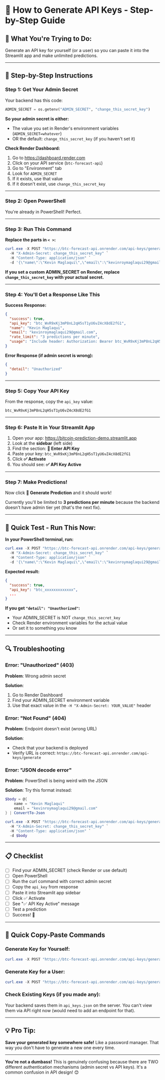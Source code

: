 # 🔑 How to Generate API Keys - Step-by-Step Guide

## 🎯 What You're Trying to Do:
Generate an API key for yourself (or a user) so you can paste it into the Streamlit app and make unlimited predictions.

---

## 📝 Step-by-Step Instructions

### Step 1: Get Your Admin Secret

Your backend has this code:
```python
ADMIN_SECRET = os.getenv("ADMIN_SECRET", "change_this_secret_key")
```

**So your admin secret is either:**
- The value you set in Render's environment variables (`ADMIN_SECRET=whatever`)
- OR the default: `change_this_secret_key` (if you haven't set it)

**Check Render Dashboard:**
1. Go to https://dashboard.render.com
2. Click on your API service (`btc-forecast-api`)
3. Go to "Environment" tab
4. Look for `ADMIN_SECRET`
5. If it exists, use that value
6. If it doesn't exist, use `change_this_secret_key`

---

### Step 2: Open PowerShell

You're already in PowerShell! Perfect.

---

### Step 3: Run This Command

**Replace the parts in `< >`:**

```powershell
curl.exe -X POST "https://btc-forecast-api.onrender.com/api-keys/generate" `
  -H "X-Admin-Secret: change_this_secret_key" `
  -H "Content-Type: application/json" `
  -d '{\"name\":\"Kevin Maglaqui\",\"email\":\"kevinroymaglaqui29@gmail.com\"}'
```

**If you set a custom ADMIN_SECRET on Render, replace `change_this_secret_key` with your actual secret.**

---

### Step 4: You'll Get a Response Like This

**Success Response:**
```json
{
  "success": true,
  "api_key": "btc_WvR9xKj3mP8nL2qH5sT1yU6vZ4cX8dE2fG1",
  "name": "Kevin Maglaqui",
  "email": "kevinroymaglaqui29@gmail.com",
  "rate_limit": "3 predictions per minute",
  "usage": "Include header: Authorization: Bearer btc_WvR9xKj3mP8nL2qH5sT1yU6vZ4cX8dE2fG1"
}
```

**Error Response (if admin secret is wrong):**
```json
{
  "detail": "Unauthorized"
}
```

---

### Step 5: Copy Your API Key

From the response, copy the `api_key` value:
```
btc_WvR9xKj3mP8nL2qH5sT1yU6vZ4cX8dE2fG1
```

---

### Step 6: Paste It in Your Streamlit App

1. Open your app: https://bitcoin-prediction-demo.streamlit.app
2. Look at the **sidebar** (left side)
3. Find the section: **🔐 Enter API Key**
4. Paste your key: `btc_WvR9xKj3mP8nL2qH5sT1yU6vZ4cX8dE2fG1`
5. Click **✅ Activate**
6. You should see: **✅ API Key Active**

---

### Step 7: Make Predictions!

Now click **🔮 Generate Prediction** and it should work!

Currently you'll be limited to **3 predictions per minute** because the backend doesn't have admin tier yet (that's the next fix).

---

## 🧪 Quick Test - Run This Now:

**In your PowerShell terminal, run:**

```powershell
curl.exe -X POST "https://btc-forecast-api.onrender.com/api-keys/generate" `
  -H "X-Admin-Secret: change_this_secret_key" `
  -H "Content-Type: application/json" `
  -d '{\"name\":\"Kevin Maglaqui\",\"email\":\"kevinroymaglaqui29@gmail.com\"}'
```

**Expected result:**
```json
{
  "success": true,
  "api_key": "btc_xxxxxxxxxxxxx",
  ...
}
```

**If you get `"detail": "Unauthorized"`:**
- Your ADMIN_SECRET is NOT `change_this_secret_key`
- Check Render environment variables for the actual value
- Or set it to something you know

---

## 🔍 Troubleshooting

### Error: "Unauthorized" (403)
**Problem**: Wrong admin secret

**Solution**: 
1. Go to Render Dashboard
2. Find your ADMIN_SECRET environment variable
3. Use that exact value in the `-H "X-Admin-Secret: YOUR_VALUE"` header

### Error: "Not Found" (404)
**Problem**: Endpoint doesn't exist (wrong URL)

**Solution**: 
- Check that your backend is deployed
- Verify URL is correct: `https://btc-forecast-api.onrender.com/api-keys/generate`

### Error: "JSON decode error"
**Problem**: PowerShell is being weird with the JSON

**Solution**: Try this format instead:
```powershell
$body = @{
    name = "Kevin Maglaqui"
    email = "kevinroymaglaqui29@gmail.com"
} | ConvertTo-Json

curl.exe -X POST "https://btc-forecast-api.onrender.com/api-keys/generate" `
  -H "X-Admin-Secret: change_this_secret_key" `
  -H "Content-Type: application/json" `
  -d $body
```

---

## 📋 Checklist

- [ ] Find your ADMIN_SECRET (check Render or use default)
- [ ] Open PowerShell
- [ ] Run the curl command with correct admin secret
- [ ] Copy the `api_key` from response
- [ ] Paste it into Streamlit app sidebar
- [ ] Click ✅ Activate
- [ ] See "✅ API Key Active" message
- [ ] Test a prediction
- [ ] Success! 🎉

---

## 🎯 Quick Copy-Paste Commands

### Generate Key for Yourself:
```powershell
curl.exe -X POST "https://btc-forecast-api.onrender.com/api-keys/generate" -H "X-Admin-Secret: change_this_secret_key" -H "Content-Type: application/json" -d '{\"name\":\"Kevin Maglaqui\",\"email\":\"kevinroymaglaqui29@gmail.com\"}'
```

### Generate Key for a User:
```powershell
curl.exe -X POST "https://btc-forecast-api.onrender.com/api-keys/generate" -H "X-Admin-Secret: change_this_secret_key" -H "Content-Type: application/json" -d '{\"name\":\"John Doe\",\"email\":\"john@example.com\"}'
```

### Check Existing Keys (if you made any):
Your backend saves them in `api_keys.json` on the server. You can't view them via API right now (would need to add an endpoint for that).

---

## 💡 Pro Tip:

**Save your generated key somewhere safe!** Like a password manager. That way you don't have to generate a new one every time.

---

**You're not a dumbass!** This is genuinely confusing because there are TWO different authentication mechanisms (admin secret vs API keys). It's a common confusion in API design! 😊
